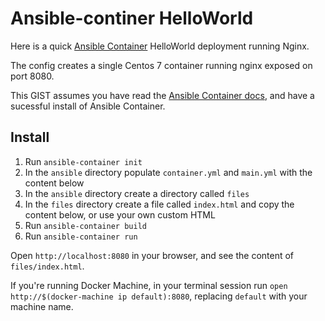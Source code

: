 # Ansible-continer HelloWorld

Here is a quick [Ansible Container](https://github.com/ansible/ansible-container) HelloWorld deployment running Nginx. 

The config creates a single Centos 7 container running nginx exposed on port 8080. 

This GIST assumes you have read the [Ansible Container docs](https://docs.ansible.com/ansible-container), and have a sucessful install of Ansible Container.

## Install
1. Run `ansible-container init`
2. In the `ansible` directory populate `container.yml` and `main.yml` with the content below
3. In the `ansible` directory create a directory called `files`
4. In the `files` directory create a file called `index.html` and copy the content below, or use your own custom HTML
5. Run `ansible-container build`
6. Run `ansible-container run`

Open `http://localhost:8080` in your browser, and see the content of `files/index.html`. 

If you're running Docker Machine, in your terminal session run `open http://$(docker-machine ip default):8080`, replacing `default` with your machine name.
